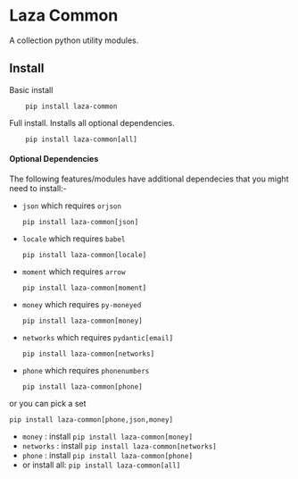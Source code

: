 # Laza Common

A collection python utility modules.




## Install

Basic install
```
    pip install laza-common
```

Full install. Installs all optional dependencies.
```
    pip install laza-common[all]
```


#### Optional Dependencies

The following features/modules have additional dependecies that you might need to install:-

- `json` which requires `orjson`
    ```
    pip install laza-common[json]
    ```
- `locale` which requires `babel`
    ```
    pip install laza-common[locale]
    ```
- `moment` which requires `arrow`
    ```
    pip install laza-common[moment]
    ```
- `money` which requires `py-moneyed`
    ```
    pip install laza-common[money]
    ```
- `networks` which requires `pydantic[email]`
    ```
    pip install laza-common[networks]
    ```
- `phone` which requires `phonenumbers`
    ```
    pip install laza-common[phone]
    ```

or you can pick a set
```
pip install laza-common[phone,json,money]
```


- `money` : install `pip install laza-common[money]`
- `networks` : install `pip install laza-common[networks]`
- `phone` : install `pip install laza-common[phone]`
- or install all: `pip install laza-common[all]`

